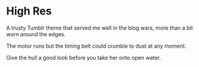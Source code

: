# High Res #

A trusty Tumblr theme that served me well in the blog wars, more than a bit worn around the edges.

The motor runs but the timing belt could crumble to dust at any moment.

Give the hull a good look before you take her onto open water.
